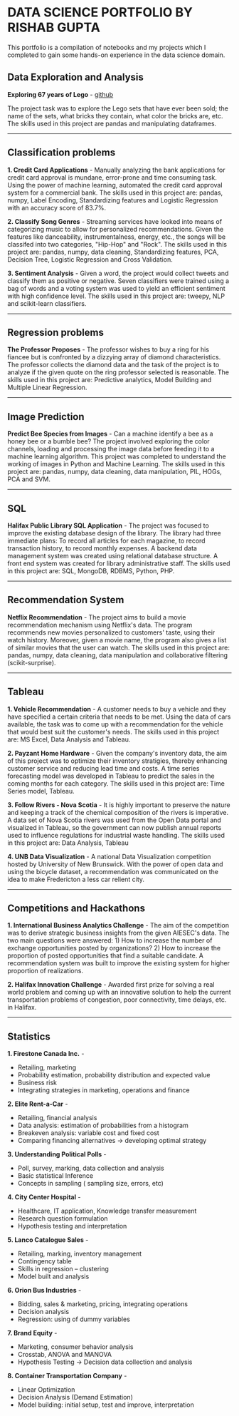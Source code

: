 # DATA SCIENCE PORTFOLIO BY RISHAB GUPTA



This portfolio is a compilation of notebooks and my projects which I completed to gain some hands-on experience in the data science domain.

## Data Exploration and Analysis

**Exploring 67 years of Lego** - [github](https://github.com/rishabgupta94/Exploring-67-years-of-lego/blob/master/notebook.ipynb)

The project task was to explore the Lego sets that have ever been sold; the name of the sets, what bricks they contain, what color the bricks are, etc. The skills used in this project are pandas and manipulating dataframes.

---

## Classification problems

**1. Credit Card Applications** -
Manually analyzing the bank applications for credit card approval is mundane, error-prone and time consuming task. Using the power of machine learning, automated the credit card approval system for a commercial bank. The skills used in this project are: pandas, numpy, Label Encoding, Standardizing features and Logistic Regression with an accuracy score of 83.7%.

**2. Classify Song Genres** -
Streaming services have looked into means of categorizing music to allow for personalized recommendations. Given the features like danceability, instrumentalness, energy, etc., the songs will be classifed into two categories, "Hip-Hop" and "Rock". The skills used in this project are: pandas, numpy, data cleaning, Standardizing features, PCA, Decision Tree, Logistic Regression and Cross Validation.

**3. Sentiment Analysis** -
Given a word, the project would collect tweets and classify them as positive or negative. Seven classifiers were trained using a bag of words and a voting system was used to yield an efficient sentiment with high confidence level. The skills used in this project are: tweepy, NLP and scikit-learn classifiers.

---

## Regression problems

**The Professor Proposes** - 
The professor wishes to buy a ring for his fiancee but is confronted by a dizzying array of diamond characteristics. The professor collects the diamond data and the task of the project is to analyze if the given quote on the ring professor selected is reasonable. The skills used in this project are: Predictive analytics, Model Building and Multiple Linear Regression.

---

## Image Prediction

**Predict Bee Species from Images** -
Can a machine identify a bee as a honey bee or a bumble bee? The project involved exploring the color channels, loading and processing the image data before feeding it to a machine learning algorithm. This project was completed to understand the working of images in Python and Machine Learning. The skills used in this project are: pandas, numpy, data cleaning, data manipulation, PIL, HOGs, PCA and SVM.

---

## SQL

**Halifax Public Library SQL Application** - 
The project was focused to improve the existing database design of the library. The library had three immediate plans: To record all articles for each magazine, to record transaction history, to record monthly expenses. A backend data management system was created using relational database structure. A front end system was created for library administrative staff. The skills used in this project are: SQL, MongoDB, RDBMS, Python, PHP.

---

## Recommendation System

**Netflix Recommendation** -
The project aims to build a movie recommendation mechanism using Netflix's data. The program recommends new movies personalized to customers' taste, using their watch history. Moreover, given a movie name, the program also gives a list of similar movies that the user can watch. The skills used in this project are: pandas, numpy, data cleaning, data manipulation and collaborative filtering (scikit-surprise).

---

## Tableau

**1. Vehicle Recommendation** - 
A customer needs to buy a vehicle and they have specified a certain criteria that needs to be met. Using the data of cars available, the task was to come up with a recommendation for the vehicle that would best suit the customer's needs. The skills used in this project are: MS Excel, Data Analysis and Tableau.

**2. Payzant Home Hardware** - 
Given the company's inventory data, the aim of this project was to optimize their inventory stratigies, thereby enhancing customer service and reducing lead time and costs. A time series forecasting model was developed in Tableau to predict the sales in the coming months for each category. The skills used in this project are: Time Series model, Tableau.

**3. Follow Rivers - Nova Scotia** -
It is highly important to preserve the nature and keeping a track of the chemical composition of the rivers is imperative. A data set of Nova Scotia rivers was used from the Open Data portal and visualized in Tableau, so the government can now publish annual reports used to influence regulations for industrial waste handling. The skills used in this project are: Data Analysis, Tableau

**4. UNB Data Visualization** - 
A national Data Visualization competition hosted by University of New Brunswick. With the power of open data and using the bicycle dataset, a recommendation was communicated on the idea to make Fredericton a less car relient city.

---

## Competitions and Hackathons

**1. International Business Analytics Challenge** -
The aim of the competition was to derive strategic business insights from the given AIESEC's data. The two main questions were answered: 1) How to increase the number of exchange opportunities posted by organizations? 2) How to increase the proportion of posted opportunities that find a suitable candidate. A recommendation system was built to improve the existing system for higher proportion of realizations.

**2. Halifax Innovation Challenge** - 
Awarded first prize for solving a real world problem and coming up with an innovative solution to help the current transportation problems of congestion, poor connectivity, time delays, etc. in Halifax.

---

## Statistics

**1. Firestone Canada Inc.** -

* Retailing, marketing
* Probability estimation, probability distribution and expected value
* Business risk
* Integrating strategies in marketing, operations and finance

**2. Elite Rent-a-Car** -

* Retailing, financial analysis
* Data analysis: estimation of probabilities from a histogram
* Breakeven analysis: variable cost and fixed cost
* Comparing financing alternatives → developing optimal strategy

**3. Understanding Political Polls** - 

* Poll, survey, marking, data collection and analysis
* Basic statistical Inference
* Concepts in sampling ( sampling size, errors, etc)

**4. City Center Hospital** - 

* Healthcare, IT application, Knowledge transfer measurement
* Research question formulation
* Hypothesis testing and interpretation

**5. Lanco Catalogue Sales** - 

* Retailing, marking, inventory management
* Contingency table
* Skills in regression – clustering
* Model built and analysis

**6. Orion Bus Industries** - 

* Bidding, sales & marketing, pricing, integrating operations
* Decision analysis
* Regression: using of dummy variables

**7. Brand Equity** - 

* Marketing, consumer behavior analysis
* Crosstab, ANOVA and MANOVA
* Hypothesis Testing → Decision data collection and analysis

**8. Container Transportation Company** - 

* Linear Optimization
* Decision Analysis (Demand Estimation)
* Model building: initial setup, test and improve, interpretation
